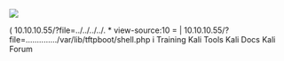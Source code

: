 ![](Maszyny/Linux/Included/Pasted%20image%2020210807231756.png)

( 10.10.10.55/?file=../../../../. * view-source:10
= | 10.10.10.55/?file=............../var/lib/tftpboot/shell.php
i Training Kali Tools Kali Docs Kali Forum
